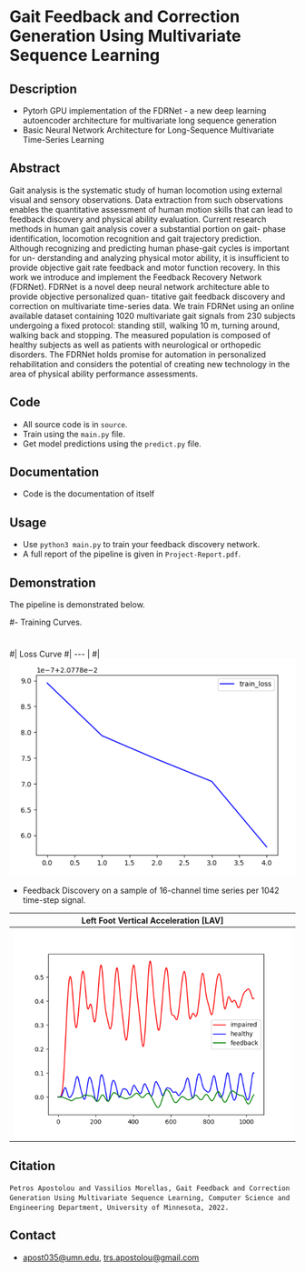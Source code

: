 # Gait Feedback and Correction Generation Using Multivariate Sequence Learning

## Description
- Pytorh GPU implementation of the FDRNet - a new deep learning autoencoder architecture for multivariate long sequence generation
- Basic Neural Network Architecture for Long-Sequence Multivariate Time-Series Learning   

## Abstract
Gait analysis is the systematic study of human locomotion using external visual and sensory observations. Data extraction from such observations enables the quantitative assessment of human motion
skills that can lead to feedback discovery and physical
ability evaluation. Current research methods in human gait analysis cover a substantial portion on gait-
phase identification, locomotion recognition and gait
trajectory prediction. Although recognizing and predicting human phase-gait cycles is important for un-
derstanding and analyzing physical motor ability, it
is insufficient to provide objective gait rate feedback
and motor function recovery. In this work we introduce and implement the Feedback Recovery Network
(FDRNet). FDRNet is a novel deep neural network architecture able to provide objective personalized quan-
titative gait feedback discovery and correction on multivariate time-series data. We train FDRNet using an
online available dataset containing 1020 multivariate
gait signals from 230 subjects undergoing a fixed protocol: standing still, walking 10 m, turning around,
walking back and stopping. The measured population is composed of healthy subjects as well as patients with neurological or orthopedic disorders. The
FDRNet holds promise for automation in personalized
rehabilitation and considers the potential of creating
new technology in the area of physical ability performance assessments.

## Code
- All source code is in `source`.
- Train using the `main.py` file.
- Get model predictions using the `predict.py` file.

## Documentation
- Code is the documentation of itself


## Usage
- Use `python3 main.py` to train your feedback discovery network.
- A full report of the pipeline is given in `Project-Report.pdf`.

## Demonstration
The pipeline is demonstrated below.

#- Training Curves.
#
#| Loss Curve
#| --- |
#| ![](./results/loss_curve.PNG)



- Feedback Discovery on a sample of 16-channel time series per 1042 time-step signal.

| Left Foot Vertical Acceleration [LAV]
| --- |
| ![](./results/pred.png)

## Citation
`Petros Apostolou and Vassilios Morellas, Gait Feedback and Correction Generation Using Multivariate Sequence Learning, Computer Science and Engineering Department,
University of Minnesota, 2022.`

## Contact
- apost035@umn.edu, trs.apostolou@gmail.com


